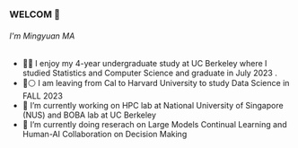 ### WELCOM 👋
###### I'm Mingyuan MA

- 🔷🔶 I enjoy my 4-year undergraduate study at UC Berkeley where I studied Statistics and Computer Science and graduate in July 2023 . 
- 🔴⚪️ I am leaving from Cal to Harvard University to study Data Science in FALL 2023
- 🔭 I’m currently working on HPC lab at National University of Singapore (NUS) and BOBA lab at UC Berkeley
- 🌱 I’m currently doing reserach on Large Models Continual Learning and Human-AI Collaboration on Decision Making

<!--
**Thunderbeee/Thunderbeee** is a ✨ _special_ ✨ repository because its `README.md` (this file) appears on your GitHub profile.

Here are some ideas to get you started:

- 🐻 I enjoy my four years at UC Berkeley where I studied Statistics and Computer Science. I am leaving to Harvard University to study Data Science
- 🔭 I’m currently working on HPC lab at National University of Singapore (NUS) and BOBA lab at UC Berkeley
- 🌱 I’m currently doing reserach on Large Models and Human-AI Collaboration on Decision Making
-->
